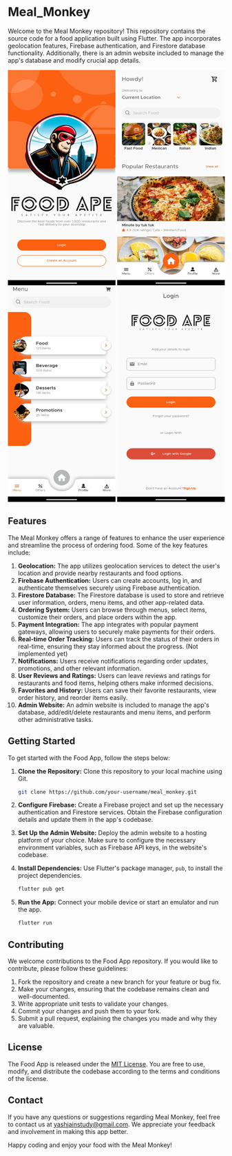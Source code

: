 # Meal_Monkey
Welcome to the Meal Monkey repository! This repository contains the source code for a food application built using Flutter. The app incorporates geolocation features, Firebase authentication, and Firestore database functionality. Additionally, there is an admin website included to manage the app's database and modify crucial app details.

<img src="https://github.com/yash-jain-1/Meal_Monkey/blob/main/screenshots/IMG-20230929-WA0014.jpg" alt="Alt Text" width="250" height = "500" />
<img src="https://github.com/yash-jain-1/Meal_Monkey/blob/main/screenshots/IMG-20230929-WA0015.jpg" alt="Alt Text" width="250" height = "500" />
<img src="https://github.com/yash-jain-1/Meal_Monkey/blob/main/screenshots/IMG-20230929-WA0016.jpg" alt="Alt Text" width="250" height = "500" />
<img src="https://github.com/yash-jain-1/Meal_Monkey/blob/main/screenshots/IMG-20230929-WA0017.jpg" alt="Alt Text" width="250" height = "500" />


## Features

The Meal Monkey offers a range of features to enhance the user experience and streamline the process of ordering food. Some of the key features include:

1. **Geolocation:** The app utilizes geolocation services to detect the user's location and provide nearby restaurants and food options.
2. **Firebase Authentication:** Users can create accounts, log in, and authenticate themselves securely using Firebase authentication.
3. **Firestore Database:** The Firestore database is used to store and retrieve user information, orders, menu items, and other app-related data.
4. **Ordering System:** Users can browse through menus, select items, customize their orders, and place orders within the app.
5. **Payment Integration:** The app integrates with popular payment gateways, allowing users to securely make payments for their orders.
6. **Real-time Order Tracking:** Users can track the status of their orders in real-time, ensuring they stay informed about the progress. (Not implemented yet)
7. **Notifications:** Users receive notifications regarding order updates, promotions, and other relevant information.
8. **User Reviews and Ratings:** Users can leave reviews and ratings for restaurants and food items, helping others make informed decisions.
9. **Favorites and History:** Users can save their favorite restaurants, view order history, and reorder items easily.
10. **Admin Website:** An admin website is included to manage the app's database, add/edit/delete restaurants and menu items, and perform other administrative tasks.

## Getting Started

To get started with the Food App, follow the steps below:

1. **Clone the Repository:** Clone this repository to your local machine using Git.
   ```bash
   git clone https://github.com/your-username/meal_monkey.git
   ```

2. **Configure Firebase:** Create a Firebase project and set up the necessary authentication and Firestore services. Obtain the Firebase configuration details and update them in the app's codebase.

3. **Set Up the Admin Website:** Deploy the admin website to a hosting platform of your choice. Make sure to configure the necessary environment variables, such as Firebase API keys, in the website's codebase.

4. **Install Dependencies:** Use Flutter's package manager, `pub`, to install the project dependencies.
   ```bash
   flutter pub get
   ```

5. **Run the App:** Connect your mobile device or start an emulator and run the app.
   ```bash
   flutter run
   ```

## Contributing

We welcome contributions to the Food App repository. If you would like to contribute, please follow these guidelines:

1. Fork the repository and create a new branch for your feature or bug fix.
2. Make your changes, ensuring that the codebase remains clean and well-documented.
3. Write appropriate unit tests to validate your changes.
4. Commit your changes and push them to your fork.
5. Submit a pull request, explaining the changes you made and why they are valuable.

## License

The Food App is released under the [MIT License](LICENSE). You are free to use, modify, and distribute the codebase according to the terms and conditions of the license.

## Contact

If you have any questions or suggestions regarding Meal Monkey, feel free to contact us at yashjainstudy@gmail.com. We appreciate your feedback and involvement in making this app better.

Happy coding and enjoy your food with the Meal Monkey!
